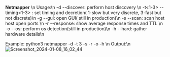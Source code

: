 **Netmapper** \n
Usage:\n
-d --discover: perform host discovery \n
-t<1-3> --timing<1-3> : set timing and decretion( 1-slow but very discrete, 3-fast but not discrete)\n
-g --gui: open GUI( still in production)\n
-s --scan: scan host host open ports \n
-r --response: show average response times and TTL \n
-o --os: perform os detection(still in production)\n
-h --hard: gather hardware details\n

Example: python3 netmapper -d -t 3 -s -r -o -h \n
Output:\n
![Screenshot_2024-01-08_16_02_44](https://github.com/Toniodujinrin/netmapper/assets/93059939/3b30bb3a-4ba6-46d9-9ac5-bce1dcef6222)
